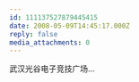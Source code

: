 ```yaml
---
id: 111137527879445415
date: 2008-05-09T14:45:17.000Z
reply: false
media_attachments: 0
---
```


武汉光谷电子竞技广场...

